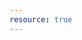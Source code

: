 ```yaml
---
resource: true
---
```


<script setup>
import ResourceGame from "@/views/resource/ResourceGame.vue"
</script>

<ResourceGame />

